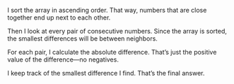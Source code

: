 I sort the array in ascending order. That way, numbers that are close together end up next to each other.

Then I look at every pair of consecutive numbers. Since the array is sorted, the smallest differences will be between neighbors.

For each pair, I calculate the absolute difference. That’s just the positive value of the difference—no negatives.

I keep track of the smallest difference I find. That’s the final answer.